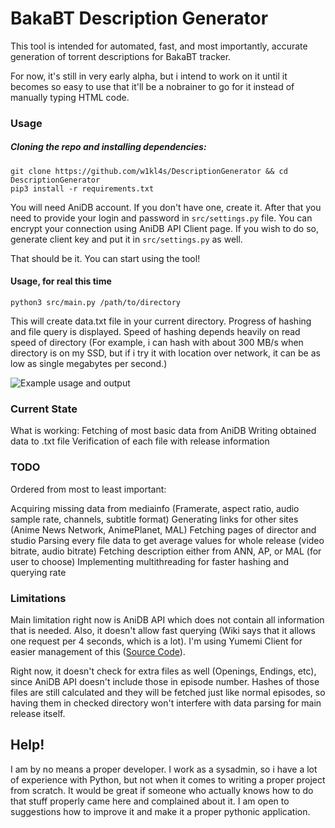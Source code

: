 # BakaBT Description Generator
This tool is intended for automated, fast, and most importantly, accurate generation of torrent descriptions for BakaBT tracker.

For now, it's still in very early alpha, but i intend to work on it until it becomes so easy to use that it'll be a nobrainer to go for it instead of manually typing HTML code.

### Usage
##### Cloning the repo and installing dependencies: 

    git clone https://github.com/w1kl4s/DescriptionGenerator && cd DescriptionGenerator
    pip3 install -r requirements.txt
You will need AniDB account. If you don't have one, create it. After that you need to provide your login and password in `src/settings.py` file.
You can encrypt your connection using AniDB API Client page. If you wish to do so, generate client key and put it in `src/settings.py` as well.

That should be it. You can start using the tool!
#### Usage, for real this time
    python3 src/main.py /path/to/directory
This will create data.txt file in your current directory. Progress of hashing and file query is displayed.
Speed of hashing depends heavily on read speed of directory (For example, i can hash with about 300 MB/s when directory is on my SSD, but if i try it with location over network, it can be as low as single megabytes per second.)

![Example usage and output](https://i.imgur.com/M6bYfTS.png)

### Current State

What is working:
Fetching of most basic data from AniDB
Writing obtained data to .txt file
Verification of each file with release information
### TODO
Ordered from most to least important:

Acquiring missing data from mediainfo (Framerate, aspect ratio, audio sample rate, channels, subtitle format)
Generating links for other sites (Anime News Network, AnimePlanet, MAL)
Fetching pages of director and studio
Parsing every file data to get average values for whole release (video bitrate, audio bitrate)
Fetching description either from ANN, AP, or MAL (for user to choose)
Implementing multithreading for faster hashing and querying rate

### Limitations
Main limitation right now is AniDB API which does not contain all information that is needed. Also, it doesn't allow fast querying (Wiki says that it allows one request per 4 seconds, which is a lot). I'm using Yumemi Client for easier management of this ([Source Code](https://github.com/fpob/yumemi)).

Right now, it doesn't check for extra files as well (Openings, Endings, etc), since AniDB API doesn't include those in episode number. Hashes of those files are still calculated and they will be fetched just like normal episodes, so having them in checked directory won't interfere with data parsing for main release itself.

## Help!

I am by no means a proper developer. I work as a sysadmin, so i have a lot of experience with Python, but not when it comes to writing a proper project from scratch. It would be great if someone who actually knows how to do that stuff properly came here and complained about it. I am open to suggestions how to improve it and make it a proper pythonic application.

